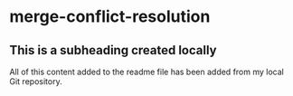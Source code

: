 # merge-conflict-resolution
## This is a subheading created locally

  All of this content added to the readme file has been added from my local Git repository.